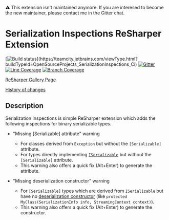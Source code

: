 :warning: This extension isn't maintained anymore. If you are interesed to become the new maintainer, please contact me in the Gitter chat.

# Serialization Inspections ReSharper Extension

[![Build status](https://teamcity.jetbrains.com/app/rest/builds/buildType:(id:OpenSourceProjects_SerializationInspections_Ci),branch:master,running:any/statusIcon.svg)](https://teamcity.jetbrains.com/viewType.html?buildTypeId=OpenSourceProjects_SerializationInspections_Ci)
[![Gitter](https://badges.gitter.im/Join%20Chat.svg)](https://gitter.im/ulrichb/SerializationInspections?utm_source=badge&utm_medium=badge&utm_campaign=pr-badge&utm_content=badge)
<a href="https://teamcity.jetbrains.com/viewType.html?buildTypeId=OpenSourceProjects_SerializationInspections_Ci&branch=master"><img src="https://dl.dropbox.com/s/254s0904t2qd31z/master-linecoverage.svg" alt="Line Coverage" title="Line Coverage"></a>
<a href="https://teamcity.jetbrains.com/viewType.html?buildTypeId=OpenSourceProjects_SerializationInspections_Ci&branch=master"><img src="https://dl.dropbox.com/s/yjhqgm81fawf9is/master-branchcoverage.svg" alt="Branch Coverage" title="Branch Coverage"></a>

[ReSharper Gallery Page](http://resharper-plugins.jetbrains.com/packages/ReSharper.SerializationInspections/)

[History of changes](History.md)

## Description

Serialization Inspections is simple ReSharper extension which adds the following inspections for binary serializable types.

- "Missing [Serializable] attribute" warning
    + For classes derived from `Exception` but without the `[Serializable]` attribute.
    + For types directly implementing [`ISerializable`](https://msdn.microsoft.com/en-us/library/vstudio/system.runtime.serialization.iserializable.aspx) but without the `[Serializable]` attribute.
    + This warning also offers a quick fix (Alt+Enter) to generate the attribute.

- "Missing deserialization constructor" warning
    + For `[Serializable]` types which are derived from `ISerializable` but have no [deserialization constructor](https://msdn.microsoft.com/en-us/library/vstudio/ty01x675.aspx) (like `protected MyClass(SerializationInfo info, StreamingContext context)`).
    + This warning also offers a quick fix (Alt+Enter) to generate the constructor.
